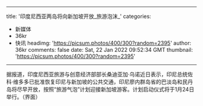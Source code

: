 
---
title: '印度尼西亚两岛将向新加坡开放_旅游泡沫_'
categories: 
 - 新媒体
 - 36kr
 - 快讯
headimg: 'https://picsum.photos/400/300?random=2395'
author: 36kr
comments: false
date: Sat, 22 Jan 2022 09:52:34 GMT
thumbnail: 'https://picsum.photos/400/300?random=2395'
---

<div>   
据报道，印度尼西亚旅游与创意经济部部长桑迪亚加·乌诺近日表示，印尼总统佐科·维多多已批准恢复印尼与新加坡的公共交通，印尼廖内群岛省的巴淡岛和民丹岛将尽早开放，按照“旅游气泡”计划迎接新加坡游客。计划启动仪式将于1月24日举行。（界面）  
</div>
            
